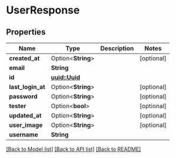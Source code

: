 # UserResponse

## Properties

Name | Type | Description | Notes
------------ | ------------- | ------------- | -------------
**created_at** | Option<**String**> |  | [optional]
**email** | **String** |  | 
**id** | [**uuid::Uuid**](uuid::Uuid.md) |  | 
**last_login_at** | Option<**String**> |  | [optional]
**password** | Option<**String**> |  | [optional]
**tester** | Option<**bool**> |  | [optional]
**updated_at** | Option<**String**> |  | [optional]
**user_image** | Option<**String**> |  | [optional]
**username** | **String** |  | 

[[Back to Model list]](../README.md#documentation-for-models) [[Back to API list]](../README.md#documentation-for-api-endpoints) [[Back to README]](../README.md)


